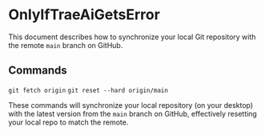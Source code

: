 # OnlyIfTraeAiGetsError
This document describes how to synchronize your local Git repository with the remote `main` branch on GitHub.

## Commands
`git fetch origin`
`git reset --hard origin/main`

These commands will synchronize your local repository (on your desktop) with the latest version from the `main` branch on GitHub, effectively resetting your local repo to match the remote. 